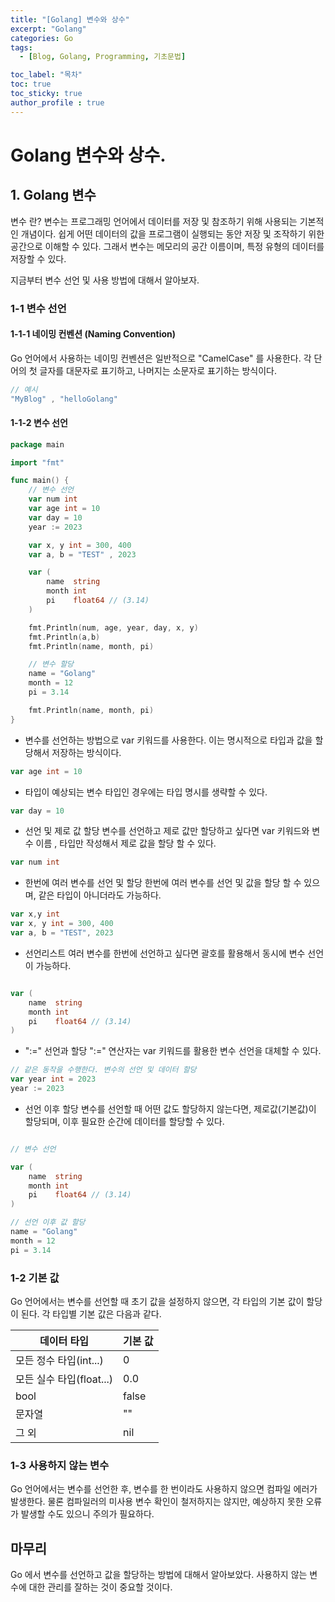 ```yaml
---
title: "[Golang] 변수와 상수"
excerpt: "Golang"
categories: Go
tags:
  - [Blog, Golang, Programming, 기초문법]

toc_label: "목차"
toc: true
toc_sticky: true
author_profile : true
---
```


# Golang 변수와 상수.

## 1. Golang 변수

변수 란?
변수는 프로그래밍 언어에서 데이터를 저장 및 참조하기 위해 사용되는 기본적인 개념이다.
쉽게 어떤 데이터의 값을 프로그램이 실행되는 동안 저장 및 조작하기 위한 공간으로 이해할 수 있다.
그래서 변수는 메모리의 공간 이름이며, 특정 유형의 데이터를 저장할 수 있다.

지금부터 변수 선언 및 사용 방법에 대해서 알아보자.

### 1-1 변수 선언

#### 1-1-1 네이밍 컨벤션 (Naming Convention)

Go 언어에서 사용하는 네이밍 컨벤션은 일반적으로 "CamelCase" 를 사용한다.
각 단어의 첫 글자를 대문자로 표기하고, 나머지는 소문자로 표기하는 방식이다.
```go
// 예시
"MyBlog" , "helloGolang"
```

#### 1-1-2 변수 선언

```go
package main

import "fmt"

func main() {
	// 변수 선언
	var num int
	var age int = 10
	var day = 10
	year := 2023

	var x, y int = 300, 400
    var a, b = "TEST" , 2023

	var (
		name  string
		month int
		pi    float64 // (3.14)
	)

	fmt.Println(num, age, year, day, x, y)
    fmt.Println(a,b)
	fmt.Println(name, month, pi)

	// 변수 할당
	name = "Golang"
	month = 12
	pi = 3.14

	fmt.Println(name, month, pi)
}

```

- 변수를 선언하는 방법으로 var 키워드를 사용한다.
이는 명시적으로 타입과 값을 할당해서 저장하는 방식이다.

```go
var age int = 10
```

- 타입이 예상되는 변수 타입인 경우에는 타입 명시를 생략할 수 있다.

```go
var day = 10
```

- 선언 및 제로 값 할당
변수를 선언하고 제로 값만 할당하고 싶다면 var 키워드와 변수 이름 , 타입만 작성해서 제로 값을 할당 할 수 있다.

```go
var num int
```

- 한번에 여러 변수를 선언 및 할당
한번에 여러 변수를 선언 및 값을 할당 할 수 있으며, 같은 타입이 아니더라도 가능하다.

```go
var x,y int
var x, y int = 300, 400
var a, b = "TEST", 2023
```

- 선언리스트
여러 변수를 한번에 선언하고 싶다면 괄호를 활용해서 동시에 변수 선언이 가능하다.

```go

var (
	name  string
	month int
	pi    float64 // (3.14)
)

```

- ":=" 선언과 할당
":=" 연산자는 var 키워드를 활용한 변수 선언을 대체할 수 있다.

```go
// 같은 동작을 수행한다. 변수의 선언 및 데이터 할당
var year int = 2023
year := 2023
```

- 선언 이후 할당
변수를 선언할 때 어떤 값도 할당하지 않는다면, 제로값(기본값)이 할당되며,
이후 필요한 순간에 데이터를 할당할 수 있다.

```go

// 변수 선언

var (
    name  string
    month int
    pi    float64 // (3.14)
)

// 선언 이후 값 할당
name = "Golang"
month = 12
pi = 3.14

```

### 1-2 기본 값
Go 언어에서는 변수를 선언할 때 초기 값을 설정하지 않으면, 각 타입의 기본 값이 할당이 된다.
각 타입별 기본 값은 다음과 같다.

| 데이터 타입                | 기본 값     |
|------------------------|------------|
| 모든 정수 타입(int...) | 0          |
| 모든 실수 타입(float...) | 0.0        |
| bool                   | false      |
| 문자열                 | ""         |
| 그 외                  | nil        |



### 1-3 사용하지 않는 변수
Go 언어에서는 변수를 선언한 후, 변수를 한 번이라도 사용하지 않으면 컴파일 에러가 발생한다.
물론 컴파일러의 미사용 변수 확인이 철저하지는 않지만, 예상하지 못한 오류가 발생할 수도 있으니 주의가 필요하다.

## 마무리
Go 에서 변수를 선언하고 값을 할당하는 방법에 대해서 알아보았다.
사용하지 않는 변수에 대한 관리를 잘하는 것이 중요할 것이다.